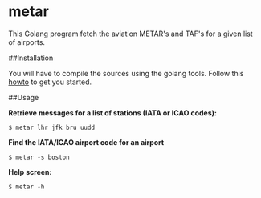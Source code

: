 # metar

This Golang program fetch the aviation METAR's and TAF's for a given list of airports.

##Installation

You will have to compile the sources using the golang tools. Follow this [howto](https://golang.org/doc/code.html) to get you started.

##Usage

**Retrieve messages for a list of stations (IATA or ICAO codes):**

```$ metar lhr jfk bru uudd```


**Find the IATA/ICAO airport code for an airport**

```$ metar -s boston```

**Help screen:**

```$ metar -h```
